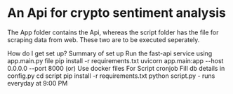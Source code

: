 # An Api for crypto sentiment analysis

The App folder contains the Api, whereas the script folder has the file for scraping data from web.
These two are to be executed seperately.

How do I get set up?
	Summary of set up
		Run the fast-api service using app.main.py file
			pip install -r requirements.txt
			uvicorn app.main:app --host 0.0.0.0 --port 8000
		(or) Use docker files
		For Script cronjob
			Fill db details in config.py
			cd script
			pip install -r requirements.txt
			python script.py - runs everyday at 9:00 PM
